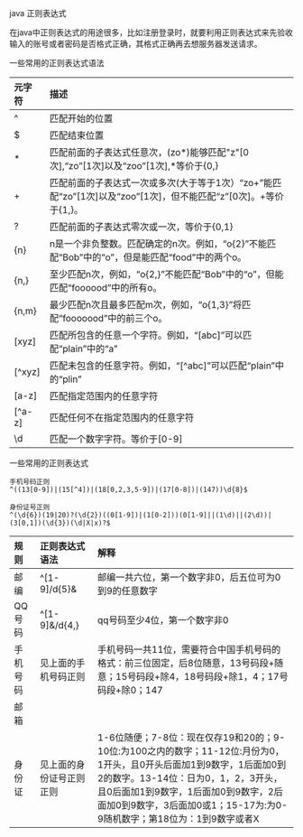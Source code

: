 java 正则表达式

在java中正则表达式的用途很多，比如注册登录时，就要利用正则表达式来先验收输入的账号或者密码是否格式正确，其格式正确再去想服务器发送请求。

一些常用的正则表达式语法

|元字符|描述|
|:--|:--|
|^|匹配开始的位置|
|$|匹配结束位置|
|*|匹配前面的子表达式任意次，(zo*)能够匹配"z"[0次],“zo”[1次]以及“zoo”[1次],*等价于{0,}|
|+|匹配前面的子表达式一次或多次(大于等于1次）“zo+”能匹配“zo”[1次]以及“zoo”[1次]，但不能匹配“z”[0次]。+等价于{1,}。|
|?|匹配前面的子表达式零次或一次，等价于{0,1}|
|{n}|n是一个非负整数。匹配确定的n次。例如，“o{2}”不能匹配“Bob”中的“o”，但是能匹配“food”中的两个o。|
|{n,}|至少匹配n次，例如，“o{2,}”不能匹配“Bob”中的“o”，但能匹配“foooood”中的所有o。|
|{n,m}|最少匹配n次且最多匹配m次，例如，“o{1,3}”将匹配“fooooood”中的前三个o。|
|[xyz]|匹配所包含的任意一个字符。例如，“[abc]”可以匹配“plain”中的“a”|
|[^xyz]|匹配未包含的任意字符。例如，“[^abc]”可以匹配“plain”中的“plin”|
|[a-z]|匹配指定范围内的任意字符|
|[^a-z]|匹配任何不在指定范围内的任意字符|
|\d|匹配一个数字字符。等价于[0-9]|

一些常用的正则表达式
```
手机号码正则
^((13[0-9])|(15[^4])|(18[0,2,3,5-9])|(17[0-8])|(147))\d{8}$
```

```
身份证号正则
^(\d{6})(19|20)?(\d{2})((0[1-9])|(1[0-2]))(0[1-9]||(1\d)||(2\d))|(3[0,1])(\d{3})(\d|X|x)?$
```

|规则|正则表达式语法|解释|
|:--|:--|:--|
|邮编|^[1-9]/d{5}&|邮编一共六位，第一个数字非0，后五位可为0到9的任意数字|
|QQ号码|^[1-9]&/d{4,}|qq号码至少4位，第一个数字非0|
|手机号码|见上面的手机号码正则|手机号码一共11位，需要符合中国手机号码的格式：前三位固定，后8位随意，13号码段+随意；15号码段+除4，18号码段+除1，4；17号码段+除0；147|
|邮箱|||
|身份证|见上面的身份证号正则正则|1-6位随便；7-8位：现在仅存19和20的；9-10位:为100之内的数字；11-12位:月份为0，1开头，且0开头后面加1到9数字，1后面加0到2的数字。13-14位：日为0，1，2，3开头，且0后面加1到9数字，1后面加0到9数字，2后面加0到9数字，3后面加0或1；15-17为:为0-9随机数字；第18位为：1到9数字或者X|




